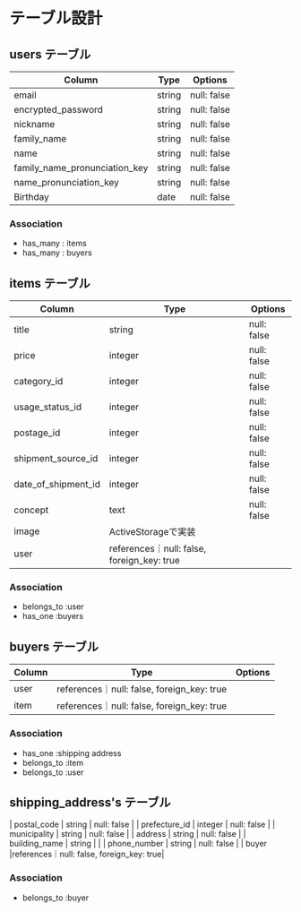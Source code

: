 # テーブル設計

## users テーブル

| Column                 | Type   | Options     |
| ----------------------------- | ------ | ----------- |
| email                         | string | null: false |
| encrypted_password            | string | null: false |
| nickname                      | string | null: false |
| family_name                   | string | null: false |
| name                          | string | null: false |
| family_name_pronunciation_key | string | null: false |
| name_pronunciation_key        | string | null: false |
| Birthday                      | date   | null: false |
### Association

- has_many : items
- has_many : buyers

## items テーブル

| Column            | Type     | Options                       |
| ----------------- | -------- | ----------------------------- |
| title             | string   | null: false                   |
| price             | integer  | null: false                   |
| category_id       | integer  | null: false                   |
| usage_status_id   | integer  | null: false                   |
| postage_id        | integer  | null: false                   |
|shipment_source_id | integer  | null: false                   |
|date_of_shipment_id| integer  | null: false                   |
| concept           |  text    | null: false                   |
| image             |ActiveStorageで実装                        |
| user              |references｜null: false, foreign_key: true|

### Association

- belongs_to :user
- has_one :buyers

## buyers テーブル

| Column       | Type     | Options                       |
| ------------ | -------- | ----------------------------- |
| user         |references｜null: false, foreign_key: true|
| item         |references｜null: false, foreign_key: true|
### Association

- has_one :shipping address
- belongs_to :item
- belongs_to :user

## shipping_address's テーブル

| postal_code      | string   | null: false                   |
| prefecture_id    | integer  | null: false                   |
| municipality     | string   | null: false                   |
| address          | string   | null: false                   |
| building_name    | string   |                               |
| phone_number     | string   | null: false                   |
| buyer             |references｜null: false, foreign_key: true|

### Association

- belongs_to :buyer
